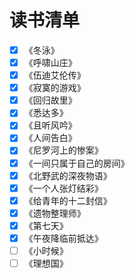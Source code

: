 # 读书清单

- [x] 《冬泳》
- [x] 《呼啸山庄》
- [x] 《伍迪艾伦传》
- [x] 《寂寞的游戏》
- [x] 《回归故里》
- [x] 《悉达多》
- [x] 《且听风吟》
- [x] 《人间告白》
- [x] 《尼罗河上的惨案》
- [x] 《一间只属于自己的房间》
- [x] 《北野武的深夜物语》
- [x] 《一个人张灯结彩》
- [x] 《给青年的十二封信》
- [x] 《遗物整理师》
- [x] 《第七天》
- [x] 《午夜降临前抵达》
- [ ] 《小时候》
- [ ] 《理想国》